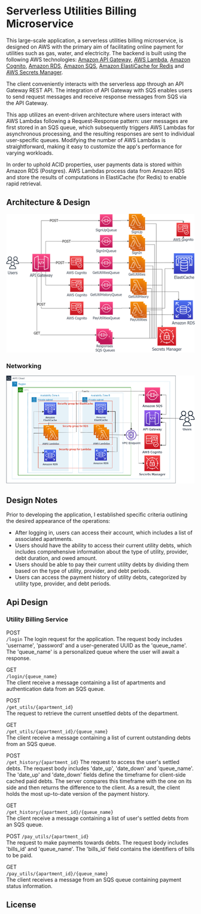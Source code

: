 # Serverless Utilities Billing Microservice

This large-scale application, a serverless utilities billing microservice, is designed on AWS with the primary aim of facilitating online payment for utilities such as gas, water, and electricity. The backend is built using the following AWS technologies: [Amazon API Gateway](https://aws.amazon.com/api-gateway/), [AWS Lambda](https://aws.amazon.com/lambda/), [Amazon Cognito](https://aws.amazon.com/cognito/), [Amazon RDS](https://aws.amazon.com/rds/), [Amazon SQS](https://aws.amazon.com/sqs/), [Amazon ElastiCache for Redis](https://aws.amazon.com/elasticache/redis/) and [AWS Secrets Manager](https://aws.amazon.com/secrets-manager/).

The client conveniently interacts with the serverless app through an API Gateway REST API. The integration of API Gateway with SQS enables users to send request messages and receive response messages from SQS via the API Gateway.

This app utilizes an event-driven architecture where users interact with AWS Lambdas following a Request-Response pattern: user messages are first stored in an SQS queue, which subsequently triggers AWS Lambdas for asynchronous processing, and the resulting responses are sent to individual user-specific queues. Modifying the number of AWS Lambdas is straightforward, making it easy to customize the app's performance for varying workloads.

In order to uphold ACID properties, user payments data is stored within Amazon RDS (Postgres). AWS Lambdas process data from Amazon RDS and store the results of computations in ElastiCache (for Redis) to enable rapid retrieval.

## Architecture & Design

![Architecture Diagram](./images/architecture.png)

### Networking

![Network Diagram](./images/network.png)

## Design Notes

Prior to developing the application, I established specific criteria outlining the desired appearance of the operations:

- After logging in, users can access their account, which includes a list of associated apartments.
- Users should have the ability to access their current utility debts, which includes comprehensive information about the type of utility, provider, debt duration, and owed amount.
- Users should be able to pay their current utility debts by dividing them based on the type of utility, provider, and debt periods.
- Users can access the payment history of utility debts, categorized by utility type, provider, and debt periods.

## Api Design

### Utility Billing Service

POST   
`/login`
The login request for the application. The request body includes 'username', 'password' and a user-generated UUID as the 'queue_name'. The 'queue_name' is a personalized queue where the user will await a response.

GET   
`/login/{queue_name}`  
The client receive a message containing a list of apartments and authentication data from an SQS queue. 

POST   
`/get_utils/{apartment_id}`  
The request to retrieve the current unsettled debts of the department.

GET   
`/get_utils/{apartment_id}/{queue_name}`  
The client receive a message containing a list of current outstanding debts from an SQS queue.

POST   
`/get_history/{apartment_id}`
The request to access the user's settled debts. The request body includes 'date_up', 'date_down' and 'queue_name'. The 'date_up' and 'date_down' fields define the timeframe for client-side cached paid debts. The server compares this timeframe with the one on its side and then returns the difference to the client. As a result, the client holds the most up-to-date version of the payment history.

GET   
`/get_history/{apartment_id}/{queue_name}`  
The client receive a message containing a list of user's settled debts from an SQS queue.  

POST
`/pay_utils/{apartment_id}`  
The request to make payments towards debts. The request body includes 'bills_id' and 'queue_name'. The 'bills_id' field contains the identifiers of bills to be paid.

GET  
`/pay_utils/{apartment_id}/{queue_name}`  
The client receives a message from an SQS queue containing payment status information. 

## License


